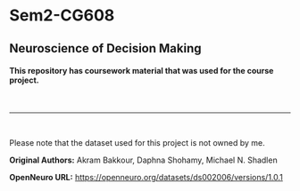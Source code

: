 # Sem2-CG608
## Neuroscience of Decision Making

#### This repository has coursework material that was used for the course project.

<br />

----

<br />

Please note that the dataset used for this project is not owned by me.

**Original Authors:** Akram Bakkour, Daphna Shohamy, Michael N. Shadlen

**OpenNeuro URL:** https://openneuro.org/datasets/ds002006/versions/1.0.1
